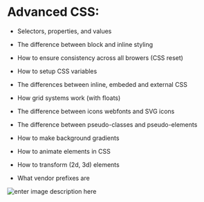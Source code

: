 # Advanced CSS:

* Selectors, properties, and values

* The difference between block and inline styling

* How to ensure consistency across all browers (CSS reset)

* How to setup CSS variables

* The differences between inline, embeded and external CSS

* How grid systems work (with floats)

* The difference between icons webfonts and SVG icons

* The difference between pseudo-classes and pseudo-elements

* How to make background gradients

* How to animate elements in CSS

* How to transform (2d, 3d) elements

* What vendor prefixes are


![enter image description here](https://holbertonintranet.s3.amazonaws.com/uploads/medias/2019/10/b9a220ba79af9ede6fc5.png?X-Amz-Algorithm=AWS4-HMAC-SHA256&X-Amz-Credential=AKIARDDGGGOU5BHMTQX4/20211207/us-east-1/s3/aws4_request&X-Amz-Date=20211207T121536Z&X-Amz-Expires=86400&X-Amz-SignedHeaders=host&X-Amz-Signature=e052fc1ea421d96baa813e972fcc31b3a1b013fd848d67c1430eb478f9371e31)